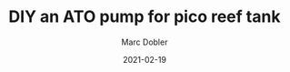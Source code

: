 ---
layout: layouts/post.njk
title: "DIY an ATO pump for pico reef tank"
excerpt: 
tags:
    - DIY
    - Reef tank
color: amber
author:
- Marc Dobler
meta: "DIY reef stuff"
date: 2021-02-19
---